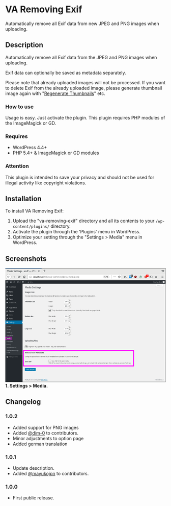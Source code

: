 VA Removing Exif
==============================

Automatically remove all Exif data from new JPEG and PNG images when uploading.

## Description

Automatically remove all Exif data from the JPEG and PNG images when uploading.

Exif data can optionally be saved as metadata separately.

Please note that already uploaded images will not be processed. If you want to delete Exif from the already uploaded image, please generate thumbnail image again with "[Regenerate Thumbnails](https://ja.wordpress.org/plugins/regenerate-thumbnails/)" etc.

### How to use

Usage is easy. Just activate the plugin. This plugin requires PHP modules of the ImageMagick or GD.

### Requires
* WordPress 4.4+
* PHP 5.4+ & ImageMagick or GD modules

### Attention

This plugin is intended to save your privacy and should not be used for illegal activity like copyright violations.

## Installation

To install VA Removing Exif:

1. Upload the "va-removing-exif" directory and all its contents to your `/wp-content/plugins/` directory.
2. Activate the plugin through the 'Plugins' menu in WordPress.
3. Optimize your setting through the "Settings > Media" menu in WordPress.

## Screenshots

![Settings > Media.](./screenshot-1.png)  
**1. Settings > Media.**

## Changelog

### 1.0.2
* Added support for PNG images
* Added [@dim-0](https://profiles.wordpress.org/lmika/) to contributors.
* Minor adjustments to option page
* Added german translation

### 1.0.1
* Update description.
* Added [@mayukojpn](https://profiles.wordpress.org/mayukojpn/) to contributors.

### 1.0.0
* First public release.
